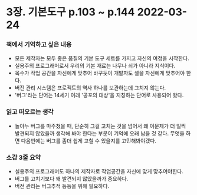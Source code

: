 # 3장. 기본도구 p.103 ~ p.144 2022-03-24
### 책에서 기억하고 싶은 내용
- 모든 제작자는 모두 좋은 품질의 기본 도구 세트를 가지고 자신의 여정을 시작한다.
- 실용주의 프로그래머로서 우리의 기본 재료는 나무나 쇠가 아니라 지식이다.
- 목수가 작업 공간을 자신에게 맞추어 바꾸듯이 개발자도 셸을 자신에게 맞추어야 한다.
- 버전 관리 시스템은 프로젝트의 역사 하나를 보관하는데 그치지 않는다.
- '버그'라는 단어는 14세기 이래 '공포의 대상'을 지칭하는 단어로 사용되어 왔다.

### 읽고 떠오르는 생각
- 놀아누 버그를 마주쳤을 때, 단순히 그걸 고치는 것을 넘어서 왜 이문제가 더 일찍 발견되지 않았을까 생각해 봐야 한다는 부분이 기억에 오래 남을 것 같다. 무엇을 하면 다음번에는 버그를 좀더 쉽게 고칠 수 있을지를 고민해봐야겠다. 

### 소감 3줄 요약
- 실용주의 프로그래머도 하나의 제작자로 작업공간을 자신에 맞게 맞추어야한다.
- 버그를 고치기보다 왜 발견되지 않았을까가 중요하다.
- 버전 관리는 버그추적 등등을 위해 필요하다.
